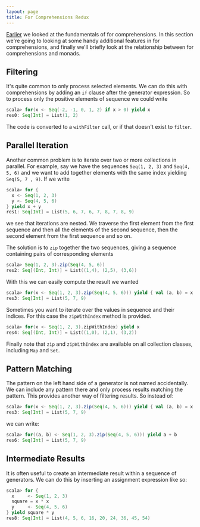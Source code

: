 ```yaml
---
layout: page
title: For Comprehensions Redux
---
```


[Earlier](for-comprehensions.html) we looked at the fundamentals of for comprehensions. In this section we're going to looking at some handy additional features in for comprehensions,  and finally we'll briefly look at the relationship between for comprehensions and monads.

## Filtering

It's quite common to only process selected elements. We can do this with comprehensions by adding an `if` clause after the generator expression. So to process only the positive elements of sequence we could write

~~~ scala
scala> for(x <- Seq(-2, -1, 0, 1, 2) if x > 0) yield x
res0: Seq[Int] = List(1, 2)
~~~

The code is converted to a `withFilter` call, or if that doesn't exist to `filter`.

## Parallel Iteration

Another common problem is to iterate over two or more collections in parallel. For example, say we have the sequences `Seq(1, 2, 3)` and `Seq(4, 5, 6)` and we want to add together elements with the same index yielding `Seq(5, 7 , 9)`. If we write

~~~ scala
scala> for {
  x <- Seq(1, 2, 3)
  y <- Seq(4, 5, 6)
} yield x + y
res1: Seq[Int] = List(5, 6, 7, 6, 7, 8, 7, 8, 9)
~~~

we see that iterations are nested. We traverse the first element from the first sequence and then all the elements of the second sequence, then the second element from the first sequence and so on.

The solution is to `zip` together the two sequences, giving a sequence containing pairs of corresponding elements

~~~ scala
scala> Seq(1, 2, 3).zip(Seq(4, 5, 6))
res2: Seq[(Int, Int)] = List((1,4), (2,5), (3,6))
~~~

With this we can easily compute the result we wanted

~~~ scala
scala> for(x <- Seq(1, 2, 3).zip(Seq(4, 5, 6))) yield { val (a, b) = x; a + b }
res3: Seq[Int] = List(5, 7, 9)
~~~

Sometimes you want to iterate over the values in sequence and their indices. For this case the `zipWithIndex` method is provided.

~~~ scala
scala> for(x <- Seq(1, 2, 3).zipWithIndex) yield x
res4: Seq[(Int, Int)] = List((1,0), (2,1), (3,2))
~~~

Finally note that `zip` and `zipWithIndex` are available on all collection classes, including `Map` and `Set`.

## Pattern Matching

The pattern on the left hand side of a generator is not named accidentally. We can include any pattern there and only process results matching the pattern. This provides another way of filtering results. So instead of:

~~~ scala
scala> for(x <- Seq(1, 2, 3).zip(Seq(4, 5, 6))) yield { val (a, b) = x; a + b }
res3: Seq[Int] = List(5, 7, 9)
~~~

we can write:

~~~ scala
scala> for((a, b) <- Seq(1, 2, 3).zip(Seq(4, 5, 6))) yield a + b
res6: Seq[Int] = List(5, 7, 9)
~~~

## Intermediate Results

It is often useful to create an intermediate result within a sequence of generators. We can do this by inserting an assignment expression like so:

~~~ scala
scala> for {
  x     <- Seq(1, 2, 3)
  square = x * x
  y     <- Seq(4, 5, 6)
} yield square * y
res8: Seq[Int] = List(4, 5, 6, 16, 20, 24, 36, 45, 54)
~~~
